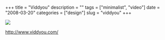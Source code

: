 +++
title = "Viddyou"
description = ""
tags = ["minimalist", "video"]
date = "2008-03-20"
categories = ["design"]
slug = "viddyou"
+++


 

  <div id="screens-thumbs" class="clearfix">
    <div class="txt-center" id="design-submission"><a href="http://www.viddyou.com/"><img id='bluga-thumbnail-805' class='bluga-thumbnail large' src='//media.konigi.com/bluga/
wt47f278fe2da8d_0.jpg'/></a></div>  
  </div>   
<p><a href="http://www.viddyou.com/">http://www.viddyou.com/</a></p>




